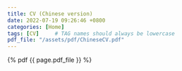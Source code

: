 ```yaml
---
title: CV (Chinese version)
date: 2022-07-19 09:26:46 +0800
categories: [Home]
tags: [CV]     # TAG names should always be lowercase
pdf_file: "/assets/pdf/ChineseCV.pdf"
---
```




{% pdf {{ page.pdf_file }} %}

